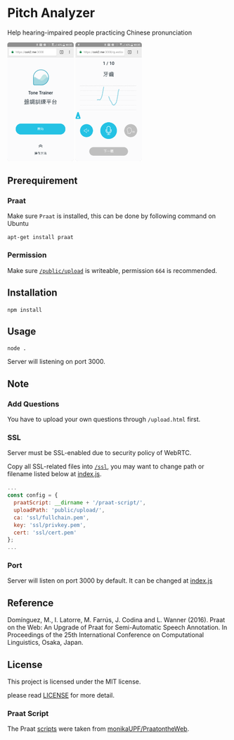 # Pitch Analyzer

Help hearing-impaired people practicing Chinese pronunciation

<p>
  <img src="screenshot-index.png" width="30%">
  <img src="screenshot-challenge.png" width="30%">
</p>

## Prerequirement

### Praat

Make sure `Praat` is installed, this can be done by following command on Ubuntu

```
apt-get install praat
```

### Permission

Make sure [`/public/upload`](/public/upload) is writeable, permission `664` is recommended.

## Installation

```
npm install
```

## Usage

```
node .
```

Server will listening on port 3000.

## Note

### Add Questions

You have to upload your own questions through `/upload.html` first.

### SSL

Server must be SSL-enabled due to security policy of WebRTC.

Copy all SSL-related files into [`/ssl`](/ssl), you may want to change path or filename listed below at [index.js](https://github.com/osk2/pitch-analyzer/blob/80293e128659c8f53d95717de7abd9259f90bda4/index.js#L12-L14).

```js
...
const config = {
  praatScript: __dirname + '/praat-script/',
  uploadPath: 'public/upload/',
  ca: 'ssl/fullchain.pem',
  key: 'ssl/privkey.pem',
  cert: 'ssl/cert.pem'
};
...
```

### Port

Server will listen on port 3000 by default. It can be changed at [index.js](https://github.com/osk2/pitch-analyzer/blob/2d71fd054a3bc76cae65f6300da58621743a529a/index.js#L107)

## Reference

Domínguez, M., I. Latorre, M. Farrús, J. Codina and L. Wanner (2016). Praat on the Web: An Upgrade of Praat for Semi-Automatic Speech Annotation. In Proceedings of the 25th International Conference on Computational Linguistics, Osaka, Japan.

## License

This project is licensed under the MIT license.

please read [LICENSE](LICENSE) for more detail.

### Praat Script

The Praat [scripts](/praat-script) were taken from [monikaUPF/PraatontheWeb](https://github.com/monikaUPF/PraatontheWeb).

